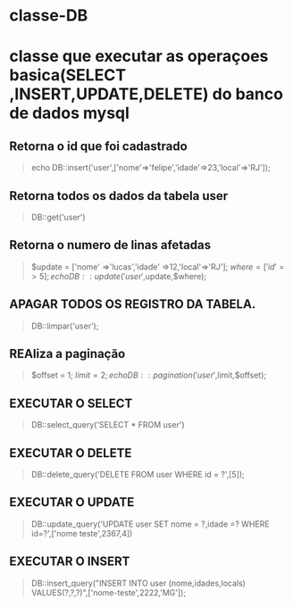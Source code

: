 # classe-DB
# classe que executar as operaçoes basica(SELECT ,INSERT,UPDATE,DELETE) do banco de dados mysql

## Retorna o id que foi cadastrado
> echo DB::insert('user',['nome'=>'felipe','idade'=>23,'local'=>'RJ']);

## Retorna todos os dados da tabela user
> DB::get('user')


## Retorna o numero de linas afetadas 
> $update = ['nome' =>'lucas','idade' =>12,'local'=>'RJ'];
> $where = ['id' => 5];
> echo DB::update('user',$update,$where);



## APAGAR TODOS OS REGISTRO DA TABELA.
> DB::limpar('user');

## REAliza a paginação 
> $offset = 1;
> $limit = 2;
> echo DB::pagination('user',$limit,$offset);

## EXECUTAR O SELECT
> DB::select_query('SELECT * FROM user')

## EXECUTAR O DELETE
> DB::delete_query('DELETE FROM user WHERE id = ?',[5]);
 
## EXECUTAR O UPDATE
> DB::update_query('UPDATE user SET nome = ?,idade =? WHERE id=?',['nome teste',2367,4])

## EXECUTAR O INSERT 
> DB::insert_query("INSERT INTO user (nome,idades,locals) VALUES(?,?,?)",['nome-teste',2222,'MG']);






